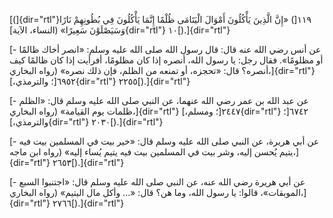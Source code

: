 [(]{dir="rtl"}١١٩[) «إِنَّ الَّذِينَ يَأْكُلُونَ أَمْوَالَ الْيَتَامَى ظُلْمًا إِنَّمَا يَأْكُلُونَ فِي
بُطُونِهِمْ نَارًا وَسَيَصْلَوْنَ سَعِيرًا» (النساء، الآية]{dir="rtl"} ١٠[).]{dir="rtl"}

[- عن أنس رضي الله عنه قال: قال رسول الله صلى الله عليه وسلم: «انصر أخاك
ظالمًا أو مظلومًا». فقال رجل: يا رسول الله، أنصره إذا كان مظلومًا، أفرأيت
إذا كان ظالمًا كيف أنصره؟ قال: «تحجزه، أو تمنعه من الظلم، فإن ذلك نصره»
(رواه البخاري،]{dir="rtl"} ٦٩٥٢[؛ والترمذي،]{dir="rtl"}
٢٢٥٥[).]{dir="rtl"}

[- عن عبد الله بن عمر رضي الله عنهما، عن النبي صلى الله عليه وسلم قال:
«الظلم ظلمات يوم القيامة» (رواه البخاري،]{dir="rtl"} ٢٤٤٧[؛
ومسلم،]{dir="rtl"} ٦٧٤٢[؛ والترمذي،]{dir="rtl"} ٢٠٣٠[).]{dir="rtl"}

[- عن أبي هريرة، عن النبي صلى الله عليه وسلم قال: «خير بيت في المسلمين
بيت فيه يتيم يُحسن إليه، وشر بيت في المسلمين بيت فيه يتيم يُساء إليه»
(رواه ابن ماجه،]{dir="rtl"} ٢٦٥٣[).]{dir="rtl"}

[- عن أبي هريرة رضي الله عنه، عن النبي صلى الله عليه وسلم قال: «اجتنبوا
السبع الموبقات»، قالوا: يا رسول الله، وما هن؟ قال: «\... وأكل مال
اليتيم» (رواه البخاري،]{dir="rtl"} ٢٧٦٦[).]{dir="rtl"}
